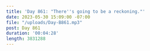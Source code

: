 ```yaml
---
title: 'Day 861: "There''s going to be a reckoning."'
date: 2023-05-30 15:09:00 -07:00
file: "/uploads/Day-B861.mp3"
post: Day 861
duration: '00:04:28'
length: 3831288
---
```


